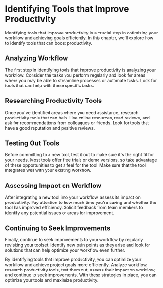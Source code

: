 Identifying Tools that Improve Productivity
=============================================================================

Identifying tools that improve productivity is a crucial step in optimizing your workflow and achieving goals efficiently. In this chapter, we'll explore how to identify tools that can boost productivity.

Analyzing Workflow
------------------

The first step in identifying tools that improve productivity is analyzing your workflow. Consider the tasks you perform regularly and look for areas where you may be able to streamline processes or automate tasks. Look for tools that can help with these specific tasks.

Researching Productivity Tools
------------------------------

Once you've identified areas where you need assistance, research productivity tools that can help. Use online resources, read reviews, and ask for recommendations from colleagues or friends. Look for tools that have a good reputation and positive reviews.

Testing Out Tools
-----------------

Before committing to a new tool, test it out to make sure it's the right fit for your needs. Most tools offer free trials or demo versions, so take advantage of these opportunities to get a feel for the tool. Make sure that the tool integrates well with your existing workflow.

Assessing Impact on Workflow
----------------------------

After integrating a new tool into your workflow, assess its impact on productivity. Pay attention to how much time you're saving and whether the tool has improved efficiency. Solicit feedback from team members to identify any potential issues or areas for improvement.

Continuing to Seek Improvements
-------------------------------

Finally, continue to seek improvements to your workflow by regularly revisiting your toolset. Identify new pain points as they arise and look for solutions that can help optimize your workflow even further.

By identifying tools that improve productivity, you can optimize your workflow and achieve project goals more efficiently. Analyze workflow, research productivity tools, test them out, assess their impact on workflow, and continue to seek improvements. With these strategies in place, you can optimize your tools and maximize productivity.
